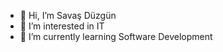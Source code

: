- 👋 Hi, I’m Savaş Düzgün
- 👀 I’m interested in IT
- 🌱 I’m currently learning Software Development



<!---
savasduzgun/savasduzgun is a ✨ special ✨ repository because its `README.md` (this file) appears on your GitHub profile.
You can click the Preview link to take a look at your changes.
--->
